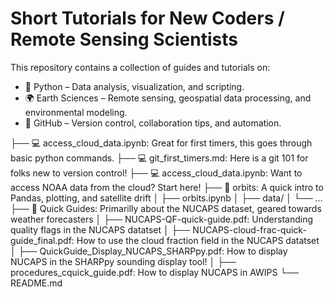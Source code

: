 # Short Tutorials for New Coders / Remote Sensing Scientists

This repository contains a collection of guides and tutorials on:
* 🐍 Python – Data analysis, visualization, and scripting.
* 🌍 Earth Sciences – Remote sensing, geospatial data processing, and environmental modeling.
* 🔧 GitHub – Version control, collaboration tips, and automation.

├── 💻 access_cloud_data.ipynb: Great for first timers, this goes through basic python commands. 
├── 💻 git_first_timers.md: Here is a git 101 for folks new to version control!
├── 💻 access_cloud_data.ipynb: Want to access NOAA data from the cloud? Start here!
├── 📁 orbits: A quick intro to Pandas, plotting, and satellite drift
│   ├── orbits.ipynb
│   ├── data/
│   └── ...
├── 📁 Quick Guides: Primarilly about the NUCAPS dataset, geared towards weather forecasters
│   ├── NUCAPS-QF-quick-guide.pdf: Understanding quality flags in the NUCAPS datatset
│   ├── NUCAPS-cloud-frac-quick-guide_final.pdf: How to use the cloud fraction field in the NUCAPS datatset
│   ├── QuickGuide_Display_NUCAPS_SHARPpy.pdf: How to display NUCAPS in the SHARPpy sounding display tool!
│   ├── procedures_cquick_guide.pdf: How to display NUCAPS in AWIPS
└── README.md
